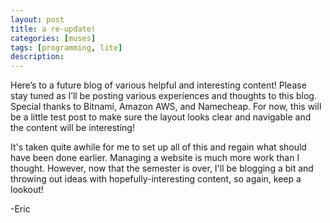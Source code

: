 ```yaml
---
layout: post
title: a re-update!
categories: [muses]
tags: [programming, lite]
description: 
---
```


Here’s to a future blog of various helpful and interesting content! Please stay tuned as I’ll be posting various experiences and thoughts to this blog. Special thanks to Bitnami, Amazon AWS, and Namecheap. For now, this will be a little test post to make sure the layout looks clear and navigable and the content will be interesting!

It's taken quite awhile for me to set up all of this and regain what should have been done earlier. Managing a website is much more work than I thought. However,  now that the semester is over, I'll be blogging a bit and throwing out ideas with hopefully-interesting content, so again, keep a lookout!

-Eric